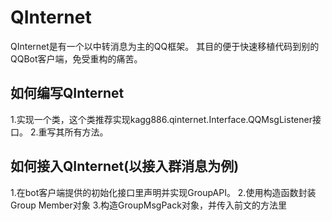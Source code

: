 # QInternet
 QInternet是有一个以中转消息为主的QQ框架。
 其目的便于快速移植代码到别的QQBot客户端，免受重构的痛苦。
 
## 如何编写QInternet
1.实现一个类，这个类推荐实现kagg886.qinternet.Interface.QQMsgListener接口。
2.重写其所有方法。
## 如何接入QInternet(以接入群消息为例)
1.在bot客户端提供的初始化接口里声明并实现GroupAPI。
2.使用构造函数封装Group Member对象
3.构造GroupMsgPack对象，并传入前文的方法里
